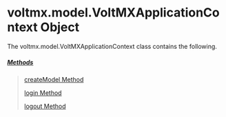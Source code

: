                         




voltmx.model.VoltMXApplicationContext Object
========================================

The voltmx.model.VoltMXApplicationContext class contains the following.

##### [Methods](voltmx.model.VoltMXApplicationContext_Methods.md)

> [createModel Method](voltmx.model.VoltMXApplicationContext_Methods.md#createModel)
> 
> [login Method](voltmx.model.VoltMXApplicationContext_Methods.md#login)
> 
> [logout Method](voltmx.model.VoltMXApplicationContext_Methods.md#logout)
